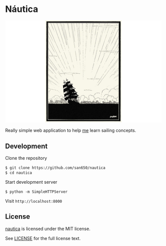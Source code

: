 # Náutica

![Windy Day](./windy-day.png)

Really simple web application to help [me](https://github.com/san650) learn sailing concepts.

## Development

Clone the repository

```
$ git clone https://github.com/san650/nautica
$ cd nautica
```

Start development server

```
$ python -m SimpleHTTPServer
```

Visit `http://localhost:8000`

## License

[nautica](https://github.com/san650/nautica) is licensed under the MIT license.

See [LICENSE](./LICENSE) for the full license text.
